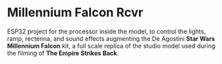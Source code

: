 # Millennium Falcon Rcvr
ESP32 project for the processor inside the model, to control the lights, ramp, rectenna, and sound effects augmenting the De Agostini **Star Wars Millennium Falcon** kit,
a full scale replica of the studio model used during the filming of **The Empire Strikes Back**.
